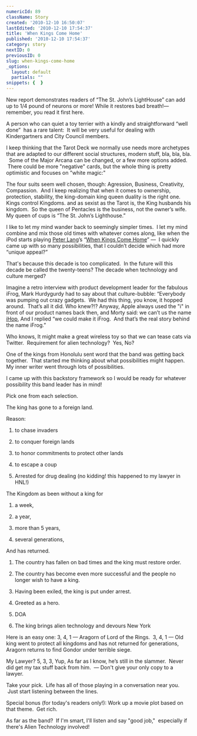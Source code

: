```yaml
---
numericId: 89
className: Story
created: '2010-12-10 16:50:07'
lastEdited: '2010-12-10 17:54:37'
title: 'When Kings Come Home'
published: '2010-12-10 17:54:37'
category: story
nextID: 0
previousID: 0
slug: when-kings-come-home
_options:
  layout: default
  partials: ""
snippets: {  }
---
```

New report demonstrates readers of &ldquo;The St. John&rsquo;s LightHouse&rdquo; can add up to 1/4 pound of neurons or more! While it restores bad breath!&mdash; remember, you read it first here.&nbsp;

A person who can quiet a toy terrier with a kindly and straightforward &ldquo;well done&rdquo;&nbsp; has a rare talent:&nbsp; It will be very useful for dealing with Kindergartners and City Council members.&nbsp;

I keep thinking that the Tarot Deck we normally use needs more archetypes that are adapted to our different social structures, modern stuff, bla, bla, bla. &nbsp; Some of the Major Arcana can be changed, or a few more options added. &nbsp;There could be more &quot;negative&quot; cards, but the whole thing is pretty optimistic and focuses on &quot;white magic:&quot;

The four suits seem well chosen, though: Agression, Business, Creativity, Compassion.&nbsp; And I keep realizing that when it comes to ownership, protection, stability, the king-domain king queen duality is the right one.&nbsp; Kings control Kingdoms. and as sexist as the Tarot is, the King husbands his kingdom.&nbsp; So the queen of Pentacles is the business, not the owner&rsquo;s wife.&nbsp; My queen of cups is &ldquo;The St. John&rsquo;s Lighthouse.&rdquo;

I like to let my mind wander back to seemingly simpler times.&nbsp; I let my mind combine and mix those old times with whatever comes along, like when the iPod starts playing [Peter Lang][0]&rsquo;s &ldquo;[When Kings Come Home][1]&rdquo; &mdash;&nbsp; I quickly came up with so many possibilities, that I couldn&rsquo;t decide which had more &ldquo;unique appeal?&rdquo;

That's because this decade is too complicated. &nbsp;In the future will this decade be called the twenty-teens? The decade when technology and culture merged?

Imagine a retro interview with product development leader for the fabulous iFrog, Mark Hurdygurdy had to say about that culture-bubble: &ldquo;Everybody was pumping out crazy gadgets.&nbsp; We had this thing, you know, it hopped around.&nbsp; That&rsquo;s all it did. Who knew?!? Anyway, Apple always used the &quot;i&quot; in front of our product names back then, and Morty said: we can&rsquo;t us the name [iHop][2], And I replied &ldquo;we could make it iFrog.&nbsp; And that&rsquo;s the real story behind the name iFrog.&rdquo;

Who knows, It might make a great wireless toy so that we can tease cats via Twitter. &nbsp;Requirement for alien technology?&nbsp; Yes, No?

One of the kings from Honolulu sent word that the band was getting back together.&nbsp; That started me thinking about what possibilities might happen. &nbsp; My inner writer went through lots of possibilities.

I came up with this backstory framework so I would be ready for whatever possibility this band leader has in mind!

Pick one from each selection.

The king has gone to a foreign land. &nbsp;

Reason:

1) to chase invaders&nbsp;

2) to conquer foreign lands

3) to honor commitments to protect other lands

4) to escape a coup

5) Arrested for drug dealing (no kidding! this happened to my lawyer in HNL!)

The Kingdom as been without a king for&nbsp;

1) a week,

2) a year,

3) more than 5 years,

4) several generations,

And has returned.

1) The country has fallen on bad times and the king must restore order.

2) The country has become even more successful and the people no longer wish to have a king.

3) Having been exiled, the king is put under arrest.

4) Greeted as a hero.

5) DOA

6) The king brings alien technology and devours New York

Here is an easy one: 3, 4, 1 &mdash; Aragorn of Lord of the Rings.&nbsp; 3, 4, 1 &mdash; Old king went to protect all kingdoms and has not returned for generations, Aragorn returns to find Gondor under terrible siege.

My Lawyer? 5, 3, 3, Yup, As far as I know, he&rsquo;s still in the slammer.&nbsp; Never did get my tax stuff back from him.&nbsp; &mdash; Don't give your only copy to a lawyer.

Take your pick.&nbsp; Life has all of those playing in a conversation near you. &nbsp;Just start listening between the lines.

Special bonus (for today's readers only!): Work up a movie plot based on that theme.&nbsp; Get rich.&nbsp;&nbsp;

As far as the band? &nbsp;If I'm smart, I'll listen and say &quot;good job,&quot; &nbsp;especially if there's Alien Technology involved!

[0]: http://www.myspace.com/peterlang1
[1]: http://www.youtube.com/watch?v=qZBm7f6bALA
[2]: http://blogs.pitch.com/plog/2009/09/ihop_leaders_den_again_that_the_church_is_really_a_cult.php